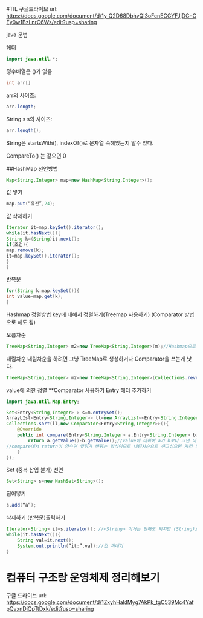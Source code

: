 #TIL
구글드라이브 url: https://docs.google.com/document/d/1y_Q2D68DbhvQI3oFcnECGYFJjDCnCEy0w1BzLnrC6Ws/edit?usp=sharing  

java 문법

헤더
```java
import java.util.*;
```


정수배열은 ()가 없음
```java
int arr[]
```
arr의 사이즈:
```java
arr.length;
```

String s
s의 사이즈: 
```java
arr.length();
```

String은 startsWith(), indexOf()로 문자열 속해있는지 알수 있다.

CompareTo() 는 같으면 0 


##HashMap
선언방법
```java
Map<String,Integer> map=new HashMap<String,Integer>();
```

값 넣기
```java
map.put(“유진”,24);
```
값 삭제하기
```java
Iterator it=map.keySet().iterator();
while(it.hasNext()){
String k=(String)it.next();
if(조건){
map.remove(k);
it=map.keySet().iterator();
}
}
```

반복문
```java
for(String k:map.keySet()){
int value=map.get(k);
}
```
Hashmap 정렬방법
key에 대해서 정렬하기(Treemap 사용하기) (Comparator 방법으로 해도 됨)

오름차순
```java
TreeMap<String,Integer> m2=new TreeMap<String,Integer>(m);//Hashmap으로 만들었으면 treemap에 넣어주기
```
내림차순
내림차순을 하려면 그냥 TreeMap로 생성하거나 Comparator을 쓰는게 낫다.
```java
TreeMap<String,Integer> m2=new TreeMap<String,Integer>(Collections.reverseOrder());
```
value에 의한 정렬
**Comparator 사용하기
Entry 헤더 추가하기
```java
import java.util.Map.Entry;

Set<Entry<String,Integer> > s=m.entrySet();
ArrayLIst<Entry<String,Integer>> ll=new ArrayList<<Entry<String,Integer>>>(s);
Collections.sort(ll,new Comparator<Entry<String,Integer>>(){
	@Override
	public int compare(Entry<String,Integer> a,Entry<String,Integer> b){
		return a.getValue()-b.getValue();//value에 대하여 a가 b보다 크면 바꾼다. (즉 오름차순임)
//compare에서 return이 양수면 앞뒤가 바뀌는 방식이므로 내림차순으로 하고싶으면 자리 바꿔주면 됨
	}
});

```
Set (중복 삽입 불가)
선언
```java
Set<String> s=new HashSet<String>();
```
집어넣기
```java
s.add(“a”);
```
삭제하기
(반복문)출력하기
```java
Iterator<String> it=s.iterator(); //<String> 이거는 안해도 되지만 (String)it.next() 안하면 이렇게 캐스팅 해야한다. 
while(it.hasNext()){
	String val=it.next();
	System.out.println(“it:”,val);//값 꺼내기
}

```  


# 컴퓨터 구조랑 운영체제 정리해보기
구글 드라이브 url: https://docs.google.com/document/d/1ZxyhHakIMyg7AkPk_tgC539Mc4YafpQvxnDiQpTtDxk/edit?usp=sharing
